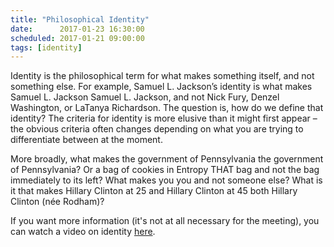 ```yaml
---
title: "Philosophical Identity"
date:      2017-01-23 16:30:00
scheduled: 2017-01-21 09:00:00
tags: [identity]
---
```

Identity is the philosophical term for what makes something itself, and not something else. For example, Samuel L. Jackson’s identity is what makes Samuel L. Jackson Samuel L. Jackson, and not Nick Fury, Denzel Washington, or LaTanya Richardson. The question is, how do we define that identity? The criteria for identity is more elusive than it might first appear – the obvious criteria often changes depending on what you are trying to differentiate between at the moment.

More broadly, what makes the government of Pennsylvania the government of Pennsylvania? Or a bag of cookies in Entropy THAT bag and not the bag immediately to its left? What makes you you and not someone else? What is it that makes Hillary Clinton at 25 and Hillary Clinton at 45 both Hillary Clinton (née Rodham)?

If you want more information (it's not at all necessary for the meeting), you can watch a video on identity [here](https://www.youtube.com/watch?v=-TFCMK4i2lo).
